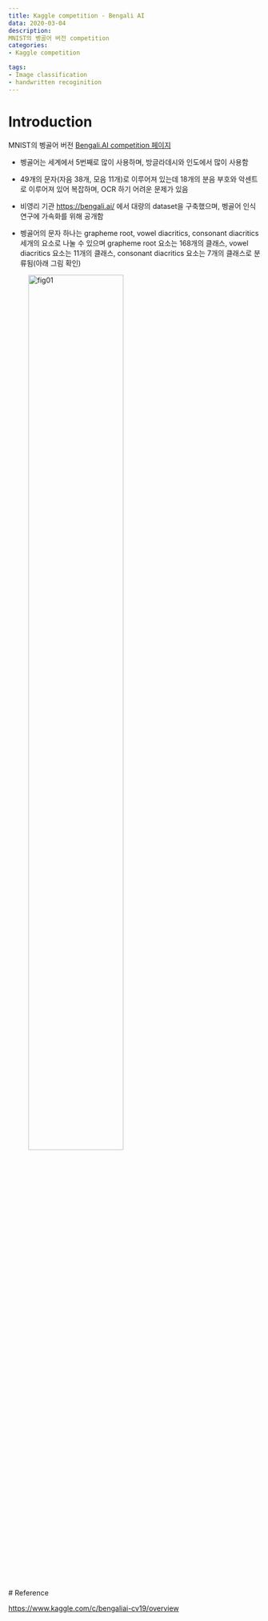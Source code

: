 ```yaml
---
title: Kaggle competition - Bengali AI
data: 2020-03-04
description:
MNIST의 벵골어 버전 competition
categories: 
- Kaggle competition

tags:
- Image classification
- handwritten recoginition
---
```


# Introduction

MNIST의 벵골어 버전 [Bengali.AI competition 페이지](https://www.kaggle.com/c/bengaliai-cv19/overview)


- 벵골어는 세계에서 5번째로 많이 사용하며, 방글라데시와 인도에서 많이 사용함

- 49개의 문자(자음 38개, 모음 11개)로 이루어져 있는데 18개의 분음 부호와 악센트로 이루어져 있어 복잡하며, OCR 하기 어려운 문제가 있음

- 비영리 기관 https://bengali.ai/ 에서 대량의 dataset을 구축했으며, 벵골어 인식 연구에 가속화를 위해 공개함

- 벵골어의 문자 하나는 grapheme root, vowel diacritics, consonant diacritics 세개의 요소로 나눌 수 있으며 grapheme root 요소는 168개의 클래스, vowel diacritics 요소는 11개의 클래스, consonant diacritics 요소는 7개의 클래스로 분류됨(아래 그림 확인)

<figure><img src="{{ '/assets/post_images/Bengali_AI_figures/fig01.png' | prepend: site.baseurl}}" width="67%" height="67%" alt="fig01"></figure>
# Reference

<https://www.kaggle.com/c/bengaliai-cv19/overview>